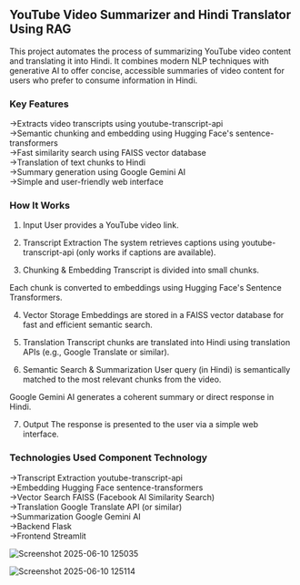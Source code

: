 ## YouTube Video Summarizer and Hindi Translator Using RAG
This project automates the process of summarizing YouTube video content and translating it into Hindi. It combines modern NLP techniques with generative AI to offer concise, accessible summaries of video content for users who prefer to consume information in Hindi.

### Key Features
 ->Extracts video transcripts using youtube-transcript-api          
 ->Semantic chunking and embedding using Hugging Face's sentence-transformers             
 ->Fast similarity search using FAISS vector database              
 ->Translation of text chunks to Hindi                
 ->Summary generation using Google Gemini AI             
 ->Simple and user-friendly web interface               

### How It Works
1. Input
User provides a YouTube video link.

2. Transcript Extraction
The system retrieves captions using youtube-transcript-api (only works if captions are available).

3. Chunking & Embedding
Transcript is divided into small chunks.

Each chunk is converted to embeddings using Hugging Face's Sentence Transformers.

4. Vector Storage
Embeddings are stored in a FAISS vector database for fast and efficient semantic search.

5. Translation
Transcript chunks are translated into Hindi using translation APIs (e.g., Google Translate or similar).

6. Semantic Search & Summarization
User query (in Hindi) is semantically matched to the most relevant chunks from the video.

Google Gemini AI generates a coherent summary or direct response in Hindi.

7. Output
The response is presented to the user via a simple web interface.

### Technologies Used Component	Technology
->Transcript Extraction	youtube-transcript-api                                
->Embedding	Hugging Face sentence-transformers                            
->Vector Search	FAISS (Facebook AI Similarity Search)                           
->Translation	Google Translate API (or similar)                           
->Summarization	Google Gemini AI                                  
->Backend	Flask                                                             
->Frontend	Streamlit             

![Screenshot 2025-06-10 125035](https://github.com/user-attachments/assets/c2efaca7-556f-44b1-ac57-954970d42fe5)


![Screenshot 2025-06-10 125114](https://github.com/user-attachments/assets/338b7779-1888-4643-b579-84ad024b4663)
